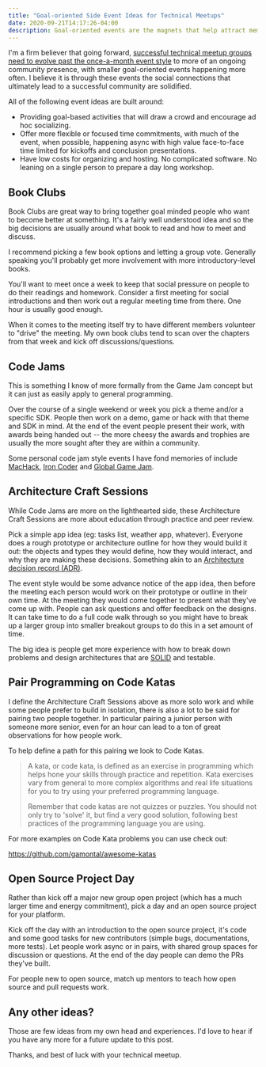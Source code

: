 ```yaml
---
title: "Goal-oriented Side Event Ideas for Technical Meetups"
date: 2020-09-21T14:17:26-04:00
description: Goal-oriented events are the magnets that help attract members. Social bonds and community come through these events.
---
```


I'm a firm believer that going forward, [successful technical meetup groups need to evolve past the once-a-month event style](/blog/evolve-or-die-its-time-to-rethink-meetup-groups/) to more of an ongoing community presence, with smaller goal-oriented events happening more often. I believe it is through these events the social connections that ultimately lead to a successful community are solidified.

All of the following event ideas are built around:

* Providing goal-based activities that will draw a crowd and encourage ad hoc socializing.
* Offer more flexible or focused time commitments, with much of the event, when possible, happening async with high value face-to-face time limited for kickoffs and conclusion presentations.
* Have low costs for organizing and hosting. No complicated software. No leaning on a single person to prepare a day long workshop.

## Book Clubs

Book Clubs are great way to bring together goal minded people who want to become better at something. It's a fairly well understood idea and so the big decisions are usually around what book to read and how to meet and discuss.

I recommend picking a few book options and letting a group vote. Generally speaking you'll probably get more involvement with more introductory-level books. 

You'll want to meet once a week to keep that social pressure on people to do their readings and homework. Consider a first meeting for social introductions and then work out a regular meeting time from there. One hour is usually good enough. 

When it comes to the meeting itself try to have different members volunteer to "drive" the meeting. My own book clubs tend to scan over the chapters from that week and kick off discussions/questions.

## Code Jams 

This is something I know of more formally from the Game Jam concept but it can just as easily apply to general programming. 

Over the course of a single weekend or week you pick a theme and/or a specific SDK. People then work on a demo, game or hack with that theme and SDK in mind. At the end of the event people present their work, with awards being handed out -- the more cheesy the awards and trophies are usually the more sought after they are within a community.

Some personal code jam style events I have fond memories of include [MacHack](https://en.wikipedia.org/wiki/MacHack), [Iron Coder](https://arstechnica.com/gadgets/2006/10/5786/) and [Global Game Jam](https://globalgamejam.org/).

## Architecture Craft Sessions

While Code Jams are more on the lighthearted side, these Architecture Craft Sessions are more about education through practice and peer review.

Pick a simple app idea (eg: tasks list, weather app, whatever). Everyone does a rough prototype or architecture outline for how they would build it out: the objects and types they would define, how they would interact, and why they are making these decisions. Something akin to an [Architecture decision record (ADR)](https://github.com/joelparkerhenderson/architecture_decision_record).

The event style would be some advance notice of the app idea, then before the meeting each person would work on their prototype or outline in their own time. At the meeting they would come together to present what they've come up with. People can ask questions and offer feedback on the designs. It can take time to do a full code walk through so you might have to break up a larger group into smaller breakout groups to do this in a set amount of time.

The big idea is people get more experience with how to break down problems and design architectures that are [SOLID](https://en.wikipedia.org/wiki/SOLID) and testable.

## Pair Programming on Code Katas

I define the Architecture Craft Sessions above as more solo work and while some people prefer to build in isolation, there is also a lot to be said for pairing two people together. In particular pairing a junior person with someone more senior, even for an hour can lead to a ton of great observations for how people work.

To help define a path for this pairing we look to Code Katas. 

> A kata, or code kata, is defined as an exercise in programming which helps hone your skills through practice and repetition. Kata exercises vary from general to more complex algorithms and real life situations for you to try using your preferred programming language.
> 
> Remember that code katas are not quizzes or puzzles. You should not only try to 'solve' it, but find a very good solution, following best practices of the programming language you are using.

For more examples on Code Kata problems you can use check out:

<https://github.com/gamontal/awesome-katas>

## Open Source Project Day

Rather than kick off a major new group open project (which has a much larger time and energy commitment), pick a day and an open source project for your platform. 

Kick off the day with an introduction to the open source project, it's code and some good tasks for new contributors (simple bugs, documentations, more tests). Let people work async or in pairs, with shared group spaces for discussion or questions. At the end of the day people can demo the PRs they've built.

For people new to open source, match up mentors to teach how open source and pull requests work.

## Any other ideas?

Those are few ideas from my own head and experiences. I'd love to hear if you have any more for a future update to this post.

Thanks, and best of luck with your technical meetup.
